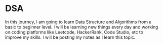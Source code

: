 # DSA
In this journey, I am going to learn Data Structure and Algorithms from a basic to beginner level. I will be learning new things every day and working on coding platforms like Leetcode, HackerRank, Code Studio, etc to improve my skills. I will be posting my notes as I learn this topic.
